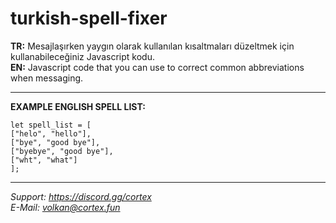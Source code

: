 # turkish-spell-fixer

**TR:**
Mesajlaşırken yaygın olarak kullanılan kısaltmaları düzeltmek için kullanabileceğiniz Javascript kodu.
<br>
**EN:**
Javascript code that you can use to correct common abbreviations when messaging.

-------------------------------------------------------

**EXAMPLE ENGLISH SPELL LIST:**
```
let spell_list = [
["helo", "hello"],
["bye", "good bye"],
["byebye", "good bye"],
["wht", "what"]
];
```

-------------------------------------------------------

*Support: https://discord.gg/cortex*
<br>
*E-Mail: volkan@cortex.fun*
